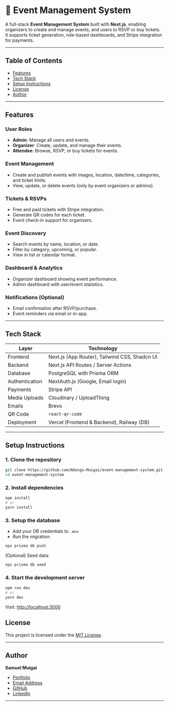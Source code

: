 # 🎉 Event Management System

A full-stack **Event Management System** built with **Next.js**, enabling organizers to create and manage events, and users to RSVP or buy tickets. It supports ticket generation, role-based dashboards, and Stripe integration for payments.

---

## Table of Contents

- [Features](#-features)
- [Tech Stack](#-tech-stack)
- [Setup Instructions](#️-setup-instructions)
- [License](#-license)
- [Author](#-author)

---

## Features

### User Roles
- **Admin**: Manage all users and events.
- **Organizer**: Create, update, and manage their events.
- **Attendee**: Browse, RSVP, or buy tickets for events.

### Event Management
- Create and publish events with images, location, date/time, categories, and ticket limits.
- View, update, or delete events (only by event organizers or admins).

### Tickets & RSVPs
- Free and paid tickets with Stripe integration.
- Generate QR codes for each ticket.
- Event check-in support for organizers.

### Event Discovery
- Search events by name, location, or date.
- Filter by category, upcoming, or popular.
- View in list or calendar format.

### Dashboard & Analytics
- Organizer dashboard showing event performance.
- Admin dashboard with user/event statistics.

### Notifications (Optional)
- Email confirmation after RSVP/purchase.
- Event reminders via email or in-app.

---

## Tech Stack

| Layer         | Technology                              |
|---------------|------------------------------------------|
| Frontend      | Next.js (App Router), Tailwind CSS, Shadcn UI |
| Backend       | Next.js API Routes / Server Actions      |
| Database      | PostgreSQL with Prisma ORM               |
| Authentication| NextAuth.js (Google, Email login)        |
| Payments      | Stripe API                               |
| Media Uploads | Cloudinary / UploadThing                 |
| Emails        | Brevo                                    |
| QR Code       | `react-qr-code`                          |
| Deployment    | Vercel (Frontend & Backend), Railway (DB) |

---

## Setup Instructions

### 1. Clone the repository

```bash
git clone https://github.com/Ndungu-Muigai/event-management-system.git
cd event-management-system
```

### 2. Install dependencies

```bash
npm install
# or
yarn install
```

### 3. Setup the database

- Add your DB credentials to `.env`
- Run the migration:

```bash
npx prisma db push
```

(Optional) Seed data:

```bash
npx prisma db seed
```

### 4. Start the development server

```bash
npm run dev
# or
yarn dev
```

Visit: [http://localhost:3000](http://localhost:3000)

## License

This project is licensed under the [MIT License](LICENSE).

---

## Author

**Samuel Muigai**  
- [Portfolio](http://ndungu-muigai.vercel.app/)  
- [Email Address](https://mailto:ndungu.muigai01@gmail.com)  
- [GitHub](https://github.com/Ndungu-Muigai)  
- [LinkedIn](https://linkedin.com/in/samuel-muigai-560355224)

---